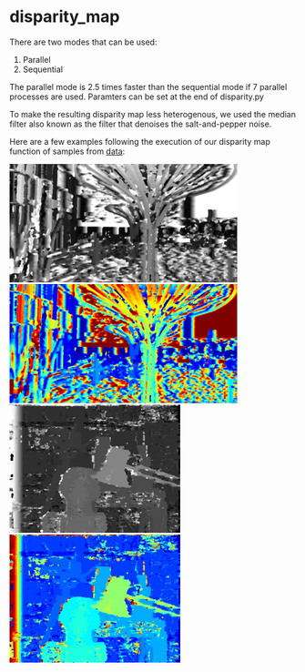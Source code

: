 # disparity_map

There are two modes that can be used:
1. Parallel
2. Sequential

The parallel mode is 2.5 times faster than the sequential mode if 7 parallel processes are used.
Paramters can be set at the end of disparity.py

To make the resulting disparity map less heterogenous, we used the median filter
also known as the filter that denoises the salt-and-pepper noise.

Here are a few examples following the execution of our disparity map function of samples from [data](./data):

<img src="https://raw.githubusercontent.com/khmariem/disparity_map/main/depth_map/depth.jpg" alt="drawing" width="400"/>
<img src="https://raw.githubusercontent.com/khmariem/disparity_map/main/depth_color_map/depth.jpg" alt="drawing" width="400"/>

<img src="https://raw.githubusercontent.com/khmariem/disparity_map/main/depth_map/depth10.jpg" alt="drawing" width="300"/>
<img src="https://raw.githubusercontent.com/khmariem/disparity_map/main/depth_color_map/depth11.jpg" alt="drawing" width="300"/>
